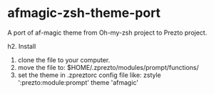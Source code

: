 # afmagic-zsh-theme-port
A port of af-magic theme from Oh-my-zsh project to Prezto project.


h2. Install

1. clone the file to your computer.
2. move the file to: $HOME/.zprezto/modules/prompt/functions/
3. set the theme in .zpreztorc config file like:
        zstyle ':prezto:module:prompt' theme 'afmagic'

